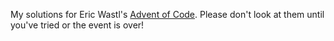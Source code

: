 My solutions for Eric Wastl's [Advent of Code](https://adventofcode.com/about). Please don't look at them until you've tried or the event is over!
